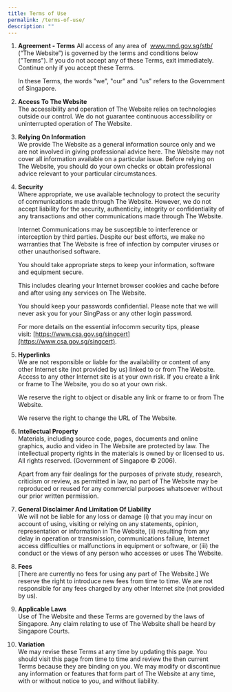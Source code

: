 ```yaml
---
title: Terms of Use
permalink: /terms-of-use/
description: ""
---
```

1.  **Agreement - Terms** All access of any area of  www.mnd.gov.sg/stb/ (“The Website”) is governed by the terms and conditions below ("Terms"). If you do not accept any of these Terms, exit immediately. Continue only if you accept these Terms.
    
    In these Terms, the words "we", "our" and "us" refers to the Government of Singapore.
    
2.  **Access To The Website**  
    The accessibility and operation of The Website relies on technologies outside our control. We do not guarantee continuous accessibility or uninterrupted operation of The Website.
    
3.  **Relying On Information**  
    We provide The Website as a general information source only and we are not involved in giving professional advice here. The Website may not cover all information available on a particular issue. Before relying on The Website, you should do your own checks or obtain professional advice relevant to your particular circumstances.
    
4.  **Security**  
    Where appropriate, we use available technology to protect the security of communications made through The Website. However, we do not accept liability for the security, authenticity, integrity or confidentiality of any transactions and other communications made through The Website.
    
    Internet Communications may be susceptible to interference or interception by third parties. Despite our best efforts, we make no warranties that The Website is free of infection by computer viruses or other unauthorised software.
    
    You should take appropriate steps to keep your information, software and equipment secure.
    
    This includes clearing your Internet browser cookies and cache before and after using any services on The Website.
    
    You should keep your passwords confidential. Please note that we will never ask you for your SingPass or any other login password.
    
    For more details on the essential infocomm security tips, please visit: [https://www.csa.gov.sg/singcert](https://www.csa.gov.sg/singcert).
    
5.  **Hyperlinks**  
    We are not responsible or liable for the availability or content of any other Internet site (not provided by us) linked to or from The Website. Access to any other Internet site is at your own risk. If you create a link or frame to The Website, you do so at your own risk.
    
    We reserve the right to object or disable any link or frame to or from The Website.
    
    We reserve the right to change the URL of The Website.
    
6.  **Intellectual Property**  
    Materials, including source code, pages, documents and online graphics, audio and video in The Website are protected by law. The intellectual property rights in the materials is owned by or licensed to us. All rights reserved. (Government of Singapore © 2006).
    
    Apart from any fair dealings for the purposes of private study, research, criticism or review, as permitted in law, no part of The Website may be reproduced or reused for any commercial purposes whatsoever without our prior written permission.
    
7.  **General Disclaimer And Limitation Of Liability**  
    We will not be liable for any loss or damage (i) that you may incur on account of using, visiting or relying on any statements, opinion, representation or information in The Website, (ii) resulting from any delay in operation or transmission, communications failure, Internet access difficulties or malfunctions in equipment or software, or (iii) the conduct or the views of any person who accesses or uses The Website.
    
8.  **Fees**  
    \[There are currently no fees for using any part of The Website.\] We reserve the right to introduce new fees from time to time. We are not responsible for any fees charged by any other Internet site (not provided by us).
    
9.  **Applicable Laws**  
    Use of The Website and these Terms are governed by the laws of Singapore. Any claim relating to use of The Website shall be heard by Singapore Courts.
    
10.  **Variation**  
    We may revise these Terms at any time by updating this page. You should visit this page from time to time and review the then current Terms because they are binding on you. We may modify or discontinue any information or features that form part of The Website at any time, with or without notice to you, and without liability.